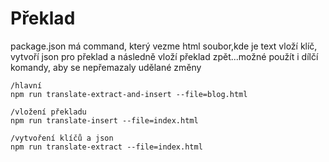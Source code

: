 # Překlad

package.json má command, který vezme html soubor,kde je text vloží klíč, vytvoří json pro překlad a následně vloží překlad zpět...možné použít i dílčí komandy, aby se nepřemazaly udělané změny

```
/hlavní
npm run translate-extract-and-insert --file=blog.html

/vložení překladu
npm run translate-insert --file=index.html

/vytvoření klíčů a json
npm run translate-extract --file=index.html
```

